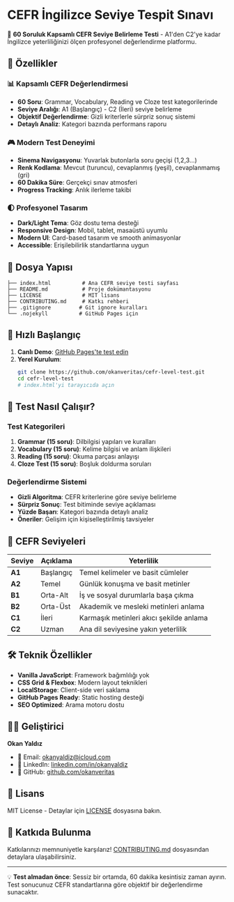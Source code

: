 # CEFR İngilizce Seviye Tespit Sınavı

🎯 **60 Soruluk Kapsamlı CEFR Seviye Belirleme Testi** - A1'den C2'ye kadar İngilizce yeterliliğinizi ölçen profesyonel değerlendirme platformu.

## 🌟 Özellikler

### 📊 Kapsamlı CEFR Değerlendirmesi
- **60 Soru**: Grammar, Vocabulary, Reading ve Cloze test kategorilerinde
- **Seviye Aralığı**: A1 (Başlangıç) - C2 (İleri) seviye belirleme
- **Objektif Değerlendirme**: Gizli kriterlerle sürpriz sonuç sistemi
- **Detaylı Analiz**: Kategori bazında performans raporu

### 🎮 Modern Test Deneyimi
- **Sinema Navigasyonu**: Yuvarlak butonlarla soru geçişi (1,2,3...)
- **Renk Kodlama**: Mevcut (turuncu), cevaplanmış (yeşil), cevaplanmamış (gri)
- **60 Dakika Süre**: Gerçekçi sınav atmosferi
- **Progress Tracking**: Anlık ilerleme takibi

### 🌓 Profesyonel Tasarım
- **Dark/Light Tema**: Göz dostu tema desteği
- **Responsive Design**: Mobil, tablet, masaüstü uyumlu
- **Modern UI**: Card-based tasarım ve smooth animasyonlar
- **Accessible**: Erişilebilirlik standartlarına uygun

## 📁 Dosya Yapısı

```
├── index.html          # Ana CEFR seviye testi sayfası
├── README.md           # Proje dokümantasyonu
├── LICENSE             # MIT lisans
├── CONTRIBUTING.md     # Katkı rehberi
├── .gitignore         # Git ignore kuralları
└── .nojekyll          # GitHub Pages için
```

## 🚀 Hızlı Başlangıç

1. **Canlı Demo**: [GitHub Pages'te test edin](https://github.com/okanveritas/cefr-level-test)
2. **Yerel Kurulum**:
   ```bash
   git clone https://github.com/okanveritas/cefr-level-test.git
   cd cefr-level-test
   # index.html'yi tarayıcıda açın
   ```

## 📖 Test Nasıl Çalışır?

### Test Kategorileri
1. **Grammar (15 soru)**: Dilbilgisi yapıları ve kuralları
2. **Vocabulary (15 soru)**: Kelime bilgisi ve anlam ilişkileri  
3. **Reading (15 soru)**: Okuma parçası anlayışı
4. **Cloze Test (15 soru)**: Boşluk doldurma soruları

### Değerlendirme Sistemi
- **Gizli Algoritma**: CEFR kriterlerine göre seviye belirleme
- **Sürpriz Sonuç**: Test bitiminde seviye açıklaması
- **Yüzde Başarı**: Kategori bazında detaylı analiz
- **Öneriler**: Gelişim için kişiselleştirilmiş tavsiyeler

## 🎯 CEFR Seviyeleri

| Seviye | Açıklama | Yeterlilik |
|--------|----------|------------|
| **A1** | Başlangıç | Temel kelimeler ve basit cümleler |
| **A2** | Temel | Günlük konuşma ve basit metinler |
| **B1** | Orta-Alt | İş ve sosyal durumlarla başa çıkma |
| **B2** | Orta-Üst | Akademik ve mesleki metinleri anlama |
| **C1** | İleri | Karmaşık metinleri akıcı şekilde anlama |
| **C2** | Uzman | Ana dil seviyesine yakın yeterlilik |

## 🛠️ Teknik Özellikler

- **Vanilla JavaScript**: Framework bağımlılığı yok
- **CSS Grid & Flexbox**: Modern layout teknikleri
- **LocalStorage**: Client-side veri saklama
- **GitHub Pages Ready**: Static hosting desteği
- **SEO Optimized**: Arama motoru dostu

## 👨‍💻 Geliştirici

**Okan Yaldız**
- 📧 Email: okanyaldiz@icloud.com
- 💼 LinkedIn: [linkedin.com/in/okanyaldiz](https://linkedin.com/in/okanyaldiz)
- 🐙 GitHub: [github.com/okanveritas](https://github.com/okanveritas)

## 📄 Lisans

MIT License - Detaylar için [LICENSE](LICENSE) dosyasına bakın.

## 🤝 Katkıda Bulunma

Katkılarınızı memnuniyetle karşılarız! [CONTRIBUTING.md](CONTRIBUTING.md) dosyasından detaylara ulaşabilirsiniz.

---

💡 **Test almadan önce**: Sessiz bir ortamda, 60 dakika kesintisiz zaman ayırın. Test sonucunuz CEFR standartlarına göre objektif bir değerlendirme sunacaktır.

